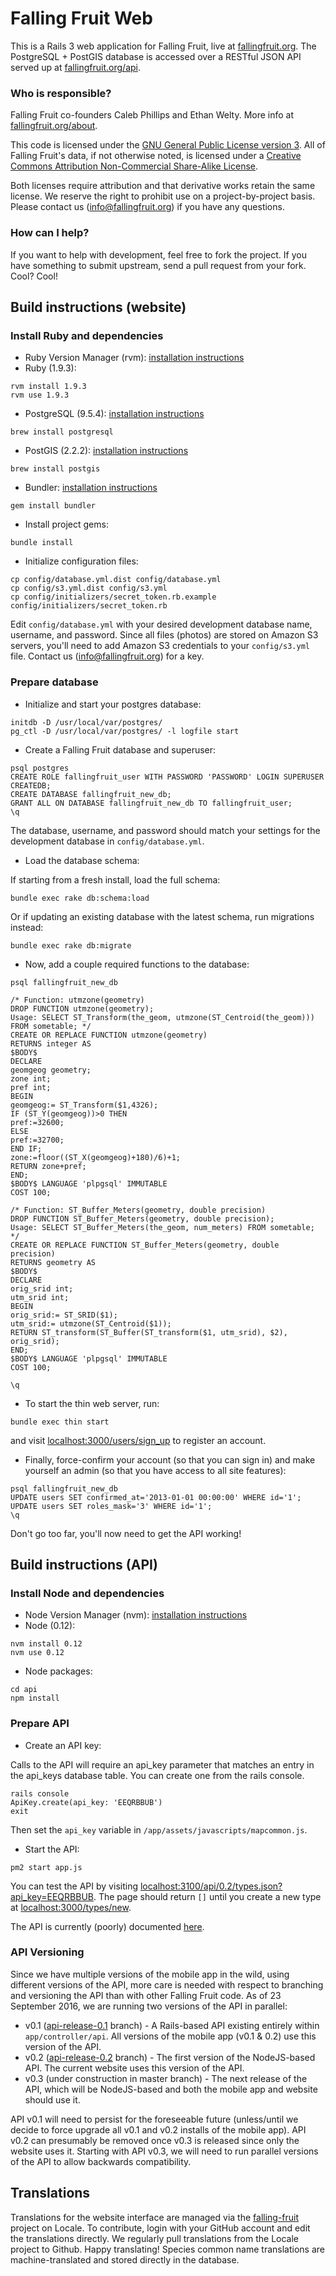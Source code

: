 Falling Fruit Web
=================

This is a Rails 3 web application for Falling Fruit, live at [fallingfruit.org](https://fallingfruit.org). The PostgreSQL + PostGIS database is accessed over a RESTful JSON API served up at [fallingfruit.org/api](https://fallingfruit.org/api/).

### Who is responsible?

Falling Fruit co-founders Caleb Phillips and Ethan Welty. More info at [fallingfruit.org/about](http://fallingfruit.org/about).

This code is licensed under the [GNU General Public License version 3](http://www.gnu.org/copyleft/gpl.html).
All of Falling Fruit's data, if not otherwise noted, is licensed under a [Creative Commons Attribution Non-Commercial Share-Alike License](http://creativecommons.org/licenses/by-nc-sa/4.0/).

Both licenses require attribution and that derivative works retain the same license. We reserve the right to prohibit use on a project-by-project basis. Please contact us ([info@fallingfruit.org](mailto:info@fallingfruit.org)) if you have any questions.

### How can I help?

If you want to help with development, feel free to fork the project. If you have something to submit upstream, send a pull request from your fork. Cool? Cool!

## Build instructions (website)

### Install Ruby and dependencies

  * Ruby Version Manager (rvm): [installation instructions](https://rvm.io/rvm/install)
  * Ruby (1.9.3):

  ```
  rvm install 1.9.3
  rvm use 1.9.3
  ```

  * PostgreSQL (9.5.4): [installation instructions](https://www.postgresql.org/download/)

  ```
  brew install postgresql
  ```

  * PostGIS (2.2.2): [installation instructions](http://postgis.net/install/)

  ```
  brew install postgis
  ```

  * Bundler: [installation instructions](http://bundler.io/)

  ```
  gem install bundler
  ```

  * Install project gems:

  ```
  bundle install
  ```

  * Initialize configuration files:

  ```
  cp config/database.yml.dist config/database.yml
  cp config/s3.yml.dist config/s3.yml
  cp config/initializers/secret_token.rb.example config/initializers/secret_token.rb
  ```

  Edit `config/database.yml` with your desired development database name, username, and password. Since all files (photos) are stored on Amazon S3 servers, you'll need to add Amazon S3 credentials to your `config/s3.yml` file. Contact us ([info@fallingfruit.org](mailto:info@fallingfruit.org)) for a key.

### Prepare database

  * Initialize and start your postgres database:

  ```
  initdb -D /usr/local/var/postgres/
  pg_ctl -D /usr/local/var/postgres/ -l logfile start
  ```

  * Create a Falling Fruit database and superuser:

  ```
  psql postgres
  CREATE ROLE fallingfruit_user WITH PASSWORD 'PASSWORD' LOGIN SUPERUSER CREATEDB;
  CREATE DATABASE fallingfruit_new_db;
  GRANT ALL ON DATABASE fallingfruit_new_db TO fallingfruit_user;
  \q
  ```

  The database, username, and password should match your settings for the development database in `config/database.yml`.

  * Load the database schema:

  If starting from a fresh install, load the full schema:

  ```
  bundle exec rake db:schema:load
  ```

  Or if updating an existing database with the latest schema, run migrations instead:

  ```
  bundle exec rake db:migrate
  ```

  * Now, add a couple required functions to the database:

  ```
  psql fallingfruit_new_db

  /* Function: utmzone(geometry)
  DROP FUNCTION utmzone(geometry);
  Usage: SELECT ST_Transform(the_geom, utmzone(ST_Centroid(the_geom))) FROM sometable; */
  CREATE OR REPLACE FUNCTION utmzone(geometry)
  RETURNS integer AS
  $BODY$
  DECLARE
  geomgeog geometry;
  zone int;
  pref int;
  BEGIN
  geomgeog:= ST_Transform($1,4326);
  IF (ST_Y(geomgeog))>0 THEN
  pref:=32600;
  ELSE
  pref:=32700;
  END IF;
  zone:=floor((ST_X(geomgeog)+180)/6)+1;
  RETURN zone+pref;
  END;
  $BODY$ LANGUAGE 'plpgsql' IMMUTABLE
  COST 100;

  /* Function: ST_Buffer_Meters(geometry, double precision)
  DROP FUNCTION ST_Buffer_Meters(geometry, double precision);
  Usage: SELECT ST_Buffer_Meters(the_geom, num_meters) FROM sometable; */
  CREATE OR REPLACE FUNCTION ST_Buffer_Meters(geometry, double precision)
  RETURNS geometry AS
  $BODY$
  DECLARE
  orig_srid int;
  utm_srid int;
  BEGIN
  orig_srid:= ST_SRID($1);
  utm_srid:= utmzone(ST_Centroid($1));
  RETURN ST_transform(ST_Buffer(ST_transform($1, utm_srid), $2), orig_srid);
  END;
  $BODY$ LANGUAGE 'plpgsql' IMMUTABLE
  COST 100;

  \q
  ```

  * To start the thin web server, run:

  ```
  bundle exec thin start
  ```

  and visit [localhost:3000/users/sign_up](http://localhost:3000/users/sign_up) to register an account.

  * Finally, force-confirm your account (so that you can sign in) and make yourself an admin (so that you have access to all site features):

  ```
  psql fallingfruit_new_db
  UPDATE users SET confirmed_at='2013-01-01 00:00:00' WHERE id='1';
  UPDATE users SET roles_mask='3' WHERE id='1';
  \q
  ```

  Don't go too far, you'll now need to get the API working!

## Build instructions (API)

### Install Node and dependencies

  * Node Version Manager (nvm): [installation instructions](https://github.com/creationix/nvm)
  * Node (0.12):

  ```
  nvm install 0.12
  nvm use 0.12
  ```

  * Node packages:

  ```
  cd api
  npm install
  ```

### Prepare API

  * Create an API key:

  Calls to the API will require an api_key parameter that matches an entry in the api_keys database table. You can create one from the rails console.

  ```
  rails console
  ApiKey.create(api_key: 'EEQRBBUB')
  exit
  ```

  Then set the `api_key` variable in `/app/assets/javascripts/mapcommon.js`.

  * Start the API:

  ```
  pm2 start app.js
  ```

  You can test the API by visiting [localhost:3100/api/0.2/types.json?api_key=EEQRBBUB](http://localhost:3100/api/0.2/types.json?api_key=EEQRBBUB). The page should return `[]` until you create a new type at [localhost:3000/types/new](http://localhost:3000/types/new).

  The API is currently (poorly) documented [here](https://docs.google.com/document/d/1YMA_d6dT0IZjrJuN5ndz7jzrpSiuwFEsnGcqp9gKgo8/).

### API Versioning

Since we have multiple versions of the mobile app in the wild, using different versions of the API, more care is needed with respect to branching and versioning the API than with other Falling Fruit code. As of 23 September 2016, we are running two versions of the API in parallel:

  - v0.1 ([api-release-0.1](https://github.com/falling-fruit/falling-fruit/tree/api-release-0.1) branch) - A Rails-based API existing entirely within `app/controller/api`. All versions of the mobile app (v0.1 & 0.2) use this version of the API.
  - v0.2 ([api-release-0.2](https://github.com/falling-fruit/falling-fruit/tree/api-release-0.2) branch) - The first version of the NodeJS-based API. The current website uses this version of the API.
  - v0.3 (under construction in master branch) - The next release of the API, which will be NodeJS-based and both the mobile app and website should use it.

API v0.1 will need to persist for the foreseeable future (unless/until we decide to force upgrade all v0.1 and v0.2 installs of the mobile app). API v0.2 can presumably be removed once v0.3 is released since only the website uses it. Starting with API v0.3, we will need to run parallel versions of the API to allow backwards compatibility.

## Translations

Translations for the website interface are managed via the [falling-fruit](http://www.localeapp.com/projects/public?search=falling-fruit) project on Locale. To contribute, login with your GitHub account and edit the translations directly. We regularly pull translations from the Locale project to Github. Happy translating! Species common name translations are machine-translated and stored directly in the database.
